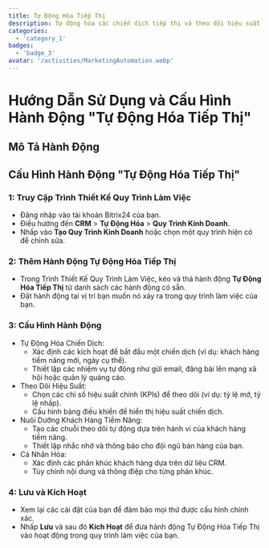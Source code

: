 ```yaml
---
title: Tự Động Hóa Tiếp Thị
description: Tự động hóa các chiến dịch tiếp thị và theo dõi hiệu suất của chúng.
categories: 
  - 'category_1'
badges: 
  - 'badge_3'
avatar: '/activities/MarketingAutomation.webp'
---
```

# Hướng Dẫn Sử Dụng và Cấu Hình Hành Động "Tự Động Hóa Tiếp Thị"

## Mô Tả Hành Động

## **Cấu Hình Hành Động "Tự Động Hóa Tiếp Thị"**

### 1: Truy Cập Trình Thiết Kế Quy Trình Làm Việc
- Đăng nhập vào tài khoản Bitrix24 của bạn.
- Điều hướng đến **CRM** > **Tự Động Hóa** > **Quy Trình Kinh Doanh**.
- Nhấp vào **Tạo Quy Trình Kinh Doanh** hoặc chọn một quy trình hiện có để chỉnh sửa.

### 2: Thêm Hành Động Tự Động Hóa Tiếp Thị
- Trong Trình Thiết Kế Quy Trình Làm Việc, kéo và thả hành động **Tự Động Hóa Tiếp Thị** từ danh sách các hành động có sẵn.
- Đặt hành động tại vị trí bạn muốn nó xảy ra trong quy trình làm việc của bạn.

### 3: Cấu Hình Hành Động
- Tự Động Hóa Chiến Dịch:
  - Xác định các kích hoạt để bắt đầu một chiến dịch (ví dụ: khách hàng tiềm năng mới, ngày cụ thể).
  - Thiết lập các nhiệm vụ tự động như gửi email, đăng bài lên mạng xã hội hoặc quản lý quảng cáo.
- Theo Dõi Hiệu Suất:
  - Chọn các chỉ số hiệu suất chính (KPIs) để theo dõi (ví dụ: tỷ lệ mở, tỷ lệ nhấp).
  - Cấu hình bảng điều khiển để hiển thị hiệu suất chiến dịch.
- Nuôi Dưỡng Khách Hàng Tiềm Năng:
  - Tạo các chuỗi theo dõi tự động dựa trên hành vi của khách hàng tiềm năng.
  - Thiết lập nhắc nhở và thông báo cho đội ngũ bán hàng của bạn.
- Cá Nhân Hóa:
  - Xác định các phân khúc khách hàng dựa trên dữ liệu CRM.
  - Tùy chỉnh nội dung và thông điệp cho từng phân khúc.

### 4: Lưu và Kích Hoạt
- Xem lại các cài đặt của bạn để đảm bảo mọi thứ được cấu hình chính xác.
- Nhấp **Lưu** và sau đó **Kích Hoạt** để đưa hành động Tự Động Hóa Tiếp Thị vào hoạt động trong quy trình làm việc của bạn.